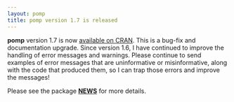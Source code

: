 ```yaml
---
layout: pomp
title: pomp version 1.7 is released
---
```


**pomp** version 1.7 is now [available on CRAN](https://cran.r-project.org/web/packages/pomp/index.html).
This is a bug-fix and documentation upgrade.
Since version 1.6, I have continued to improve the handling of error messages and warnings.
Please continue to send examples of error messages that are uninformative or misinformative, along with the code that produced them, so I can trap those errors and improve the messages!

Please see the package [**NEWS**](https://kingaa.github.io/pomp/NEWS/) for more details.
